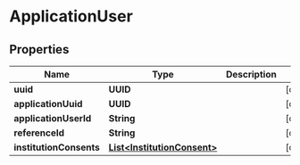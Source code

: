 

# ApplicationUser


## Properties

Name | Type | Description | Notes
------------ | ------------- | ------------- | -------------
**uuid** | **UUID** |  |  [optional]
**applicationUuid** | **UUID** |  |  [optional]
**applicationUserId** | **String** |  |  [optional]
**referenceId** | **String** |  |  [optional]
**institutionConsents** | [**List&lt;InstitutionConsent&gt;**](InstitutionConsent.md) |  |  [optional]




